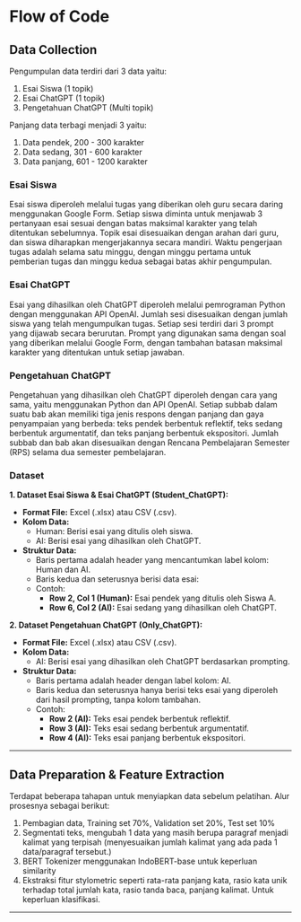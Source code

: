 # Flow of Code

## Data Collection

Pengumpulan data terdiri dari 3 data yaitu:
1. Esai Siswa (1 topik)
2. Esai ChatGPT (1 topik)
3. Pengetahuan ChatGPT (Multi topik)

Panjang data terbagi menjadi 3 yaitu:
1. Data pendek, 200 - 300 karakter
2. Data sedang, 301 - 600 karakter
3. Data panjang, 601 - 1200 karakter

### Esai Siswa

Esai siswa diperoleh melalui tugas yang diberikan oleh guru secara daring menggunakan Google Form. Setiap siswa diminta untuk menjawab 3 pertanyaan esai sesuai dengan batas maksimal karakter yang telah ditentukan sebelumnya. Topik esai disesuaikan dengan arahan dari guru, dan siswa diharapkan mengerjakannya secara mandiri. Waktu pengerjaan tugas adalah selama satu minggu, dengan minggu pertama untuk pemberian tugas dan minggu kedua sebagai batas akhir pengumpulan.

### Esai ChatGPT

Esai yang dihasilkan oleh ChatGPT diperoleh melalui pemrograman Python dengan menggunakan API OpenAI. Jumlah sesi disesuaikan dengan jumlah siswa yang telah mengumpulkan tugas. Setiap sesi terdiri dari 3 prompt yang dijawab secara berurutan. Prompt yang digunakan sama dengan soal yang diberikan melalui Google Form, dengan tambahan batasan maksimal karakter yang ditentukan untuk setiap jawaban.


### Pengetahuan ChatGPT

Pengetahuan yang dihasilkan oleh ChatGPT diperoleh dengan cara yang sama, yaitu menggunakan Python dan API OpenAI. Setiap subbab dalam suatu bab akan memiliki tiga jenis respons dengan panjang dan gaya penyampaian yang berbeda: teks pendek berbentuk reflektif, teks sedang berbentuk argumentatif, dan teks panjang berbentuk ekspositori. Jumlah subbab dan bab akan disesuaikan dengan Rencana Pembelajaran Semester (RPS) selama dua semester pembelajaran.

### Dataset

**1. Dataset Esai Siswa & Esai ChatGPT (Student_ChatGPT):**

- **Format File:** Excel (.xlsx) atau CSV (.csv).
- **Kolom Data:** 
  - Human: Berisi esai yang ditulis oleh siswa.
  - AI: Berisi esai yang dihasilkan oleh ChatGPT.
- **Struktur Data:** 
  - Baris pertama adalah header yang mencantumkan label kolom: Human dan AI.
  - Baris kedua dan seterusnya berisi data esai:
  - Contoh:
      - **Row 2, Col 1 (Human):** Esai pendek yang ditulis oleh Siswa A.
      - **Row 6, Col 2 (AI):** Esai sedang yang dihasilkan oleh ChatGPT.

**2. Dataset Pengetahuan ChatGPT (Only_ChatGPT):**

- **Format File:** Excel (.xlsx) atau CSV (.csv).
- **Kolom Data:** 
  - AI: Berisi esai yang dihasilkan oleh ChatGPT berdasarkan prompting.
- **Struktur Data:** 
  - Baris pertama adalah header dengan label kolom: AI.
  - Baris kedua dan seterusnya hanya berisi teks esai yang diperoleh dari hasil prompting, tanpa kolom tambahan.
  - Contoh:
      - **Row 2 (AI):** Teks esai pendek berbentuk reflektif.
      - **Row 3 (AI):** Teks esai sedang berbentuk argumentatif.
      - **Row 4 (AI):** Teks esai panjang berbentuk ekspositori.


---

## Data Preparation & Feature Extraction

Terdapat beberapa tahapan untuk menyiapkan data sebelum pelatihan. Alur prosesnya sebagai berikut:
1. Pembagian data, Training set 70%, Validation set 20%, Test set 10%
2. Segmentati teks, mengubah 1 data yang masih berupa paragraf menjadi kalimat yang terpisah (menyesuaikan jumlah kalimat yang ada pada 1 data/paragraf tersebut.)
3. BERT Tokenizer menggunakan IndoBERT-base untuk keperluan similarity
4. Ekstraksi fitur stylometric seperti rata-rata panjang kata, rasio kata unik terhadap total jumlah kata, rasio tanda baca, panjang kalimat. Untuk keperluan klasifikasi.

---
